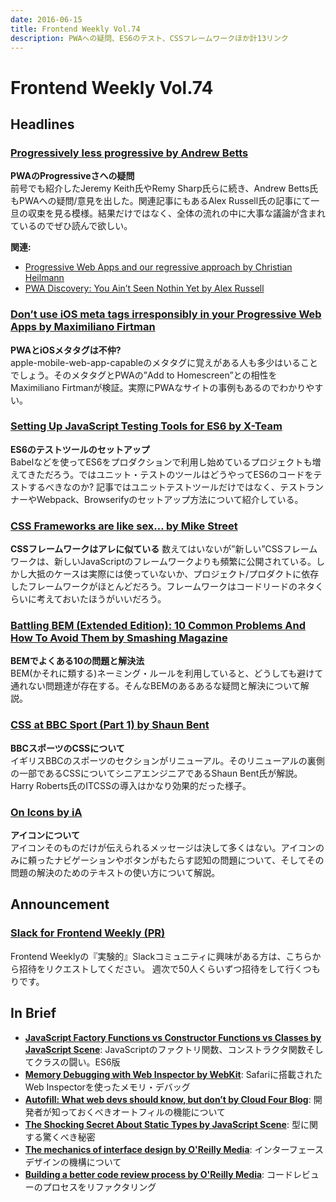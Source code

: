 ```yaml
---
date: 2016-06-15
title: Frontend Weekly Vol.74
description: PWAへの疑問、ES6のテスト、CSSフレームワークほか計13リンク
---
```


# Frontend Weekly Vol.74

## Headlines

### [Progressively less progressive by Andrew Betts](https://trib.tv/2016/06/05/progressively-less-progressive/)

**PWAのProgressiveさへの疑問**  
前号でも紹介したJeremy Keith氏やRemy Sharp氏らに続き、Andrew Betts氏もPWAへの疑問/意見を出した。関連記事にもあるAlex Russell氏の記事にて一旦の収束を見る模様。結果だけではなく、全体の流れの中に大事な議論が含まれているのでぜひ読んで欲しい。

**関連:**

- [Progressive Web Apps and our regressive approach by Christian Heilmann](https://medium.com/@codepo8/progressive-web-apps-and-our-regressive-approach-ff4ec13d22b6#.h2406wthv)
- [PWA Discovery: You Ain’t Seen Nothin Yet by Alex Russell](https://infrequently.org/2016/06/pwa-discovery-you-aint-seen-nothin-yet/)

### [Don’t use iOS meta tags irresponsibly in your Progressive Web Apps by Maximiliano Firtman](https://medium.com/@firt/dont-use-ios-web-app-meta-tag-irresponsibly-in-your-progressive-web-apps-85d70f4438cb#.3i9bt4t5z)

**PWAとiOSメタタグは不仲?**  
apple-mobile-web-app-capableのメタタグに覚えがある人も多少はいることでしょう。そのメタタグとPWAの”Add to Homescreen”との相性をMaximiliano Firtmanが検証。実際にPWAなサイトの事例もあるのでわかりやすい。

### [Setting Up JavaScript Testing Tools for ES6 by X-Team](http://x-team.com/2016/05/setting-up-javascript-testing-tools-for-es6/)

**ES6のテストツールのセットアップ**  
Babelなどを使ってES6をプロダクションで利用し始めているプロジェクトも増えてきただろう。ではユニット・テストのツールはどうやってES6のコードをテストするべきなのか?
記事ではユニットテストツールだけではなく、テストランナーやWebpack、Browserifyのセットアップ方法について紹介している。 

### [CSS Frameworks are like sex… by Mike Street](https://medium.com/@mikestreety/css-frameworks-are-like-sex-2eebf7b151c8#.17nh29079)

**CSSフレームワークはアレに似ている**
数えてはいないが”新しい”CSSフレームワークは、新しいJavaScriptのフレームワークよりも頻繁に公開されている。しかし大抵のケースは実際には使っていないか、プロジェクト/プロダクトに依存したフレームワークがほとんどだろう。フレームワークはコードリードのネタくらいに考えておいたほうがいいだろう。

### [Battling BEM (Extended Edition): 10 Common Problems And How To Avoid Them by Smashing Magazine](https://www.smashingmagazine.com/2016/06/battling-bem-extended-edition-common-problems-and-how-to-avoid-them/)

**BEMでよくある10の問題と解決法**  
BEM(かそれに類する)ネーミング・ルールを利用していると、どうしても避けて通れない問題達が存在する。そんなBEMのあるあるな疑問と解決について解説。

### [CSS at BBC Sport (Part 1) by Shaun Bent](https://medium.com/@shaunbent/css-at-bbc-sport-part-1-bab546184e66#.kguwtrakm)

**BBCスポーツのCSSについて**  
イギリスBBCのスポーツのセクションがリニューアル。そのリニューアルの裏側の一部であるCSSについてシニアエンジニアであるShaun Bent氏が解説。Harry Roberts氏のITCSSの導入はかなり効果的だった様子。

### [On Icons by iA](https://ia.net/know-how/on-icons)

**アイコンについて**  
アイコンそのものだけが伝えられるメッセージは決して多くはない。アイコンのみに頼ったナビゲーションやボタンがもたらす認知の問題について、そしてその問題の解決のためのテキストの使い方について解説。


## Announcement

### [Slack for Frontend Weekly (PR)](https://studiomohawk.typeform.com/to/Kj8Gaj)

Frontend Weeklyの『実験的』Slackコミュニティに興味がある方は、こちらから招待をリクエストしてください。 週次で50人くらいずつ招待をして行くつもりです。

## In Brief

* [**JavaScript Factory Functions vs Constructor Functions vs Classes by JavaScript Scene**](https://medium.com/javascript-scene/javascript-factory-functions-vs-constructor-functions-vs-classes-2f22ceddf33e#.ozc8hmwcg): JavaScriptのファクトリ関数、コンストラクタ関数そしてクラスの闘い。ES6版
* [**Memory Debugging with Web Inspector by WebKit**](https://webkit.org/blog/6425/memory-debugging-with-web-inspector/): Safariに搭載されたWeb Inspectorを使ったメモリ・デバッグ
* [**Autofill: What web devs should know, but don’t by Cloud Four Blog**](http://blog.cloudfour.com/autofill-what-web-devs-should-know-but-dont/): 開発者が知っておくべきオートフィルの機能について
* [**The Shocking Secret About Static Types by JavaScript Scene**](https://medium.com/javascript-scene/the-shocking-secret-about-static-types-514d39bf30a3#.b494nec19): 型に関する驚くべき秘密
* [**The mechanics of interface design by O'Reilly Media**](https://www.oreilly.com/learning/mechanics-interface-design): インターフェースデザインの機構について
* [**Building a better code review process by O'Reilly Media**](https://www.oreilly.com/ideas/building-a-better-code-review-process): コードレビューのプロセスをリファクタリング
